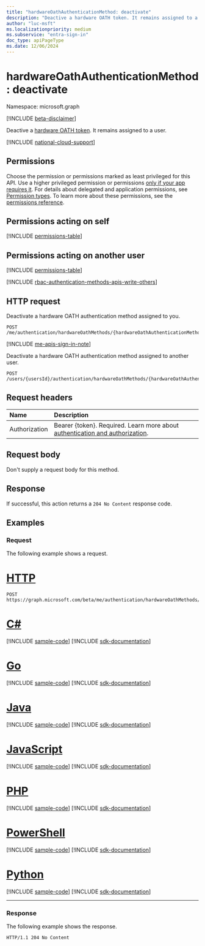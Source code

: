 ```yaml
---
title: "hardwareOathAuthenticationMethod: deactivate"
description: "Deactive a hardware OATH token. It remains assigned to a user."
author: "luc-msft"
ms.localizationpriority: medium
ms.subservice: "entra-sign-in"
doc_type: apiPageType
ms.date: 12/06/2024
---
```


# hardwareOathAuthenticationMethod: deactivate

Namespace: microsoft.graph

[!INCLUDE [beta-disclaimer](../../includes/beta-disclaimer.md)]

Deactive a [hardware OATH token](../resources/hardwareoathauthenticationmethod.md). It remains assigned to a user.

[!INCLUDE [national-cloud-support](../../includes/global-only.md)]

## Permissions

Choose the permission or permissions marked as least privileged for this API. Use a higher privileged permission or permissions [only if your app requires it](/graph/permissions-overview#best-practices-for-using-microsoft-graph-permissions). For details about delegated and application permissions, see [Permission types](/graph/permissions-overview#permission-types). To learn more about these permissions, see the [permissions reference](/graph/permissions-reference).

## Permissions acting on self
<!-- { "blockType": "ignored"  } // Note: Removing this line will result in the permissions autogeneration tool overwriting the table. -->
[!INCLUDE [permissions-table](../includes/permissions/hardwareoathauthenticationmethod-deactivate-permissions.md)]

## Permissions acting on another user
<!-- { "blockType": "ignored"  } // Note: Removing this line will result in the permissions autogeneration tool overwriting the table. -->
[!INCLUDE [permissions-table](../includes/permissions/hardwareoathauthenticationmethod-deactivate-2-permissions.md)]

[!INCLUDE [rbac-authentication-methods-apis-write-others](../includes/rbac-for-apis/rbac-authentication-methods-apis-write-others.md)]

## HTTP request
Deactivate a hardware OATH authentication method assigned to you.
<!-- {
  "blockType": "ignored"
}
-->
``` http
POST /me/authentication/hardwareOathMethods/{hardwareOathAuthenticationMethodId}/deactivate
```

[!INCLUDE [me-apis-sign-in-note](../includes/me-apis-sign-in-note.md)]

Deactivate a hardware OATH authentication method assigned to another user.
<!-- {
  "blockType": "ignored"
}
-->
``` http
POST /users/{usersId}/authentication/hardwareOathMethods/{hardwareOathAuthenticationMethodId}/deactivate
```

## Request headers

|Name|Description|
|:---|:---|
|Authorization|Bearer {token}. Required. Learn more about [authentication and authorization](/graph/auth/auth-concepts).|

## Request body

Don't supply a request body for this method.

## Response

If successful, this action returns a `204 No Content` response code.

## Examples

### Request

The following example shows a request.
# [HTTP](#tab/http)
<!-- {
  "blockType": "request",
  "name": "hardwareoathauthenticationmethodthis.deactivate"
}
-->
``` http
POST https://graph.microsoft.com/beta/me/authentication/hardwareOathMethods/{hardwareOathAuthenticationMethodId}/deactivate
```

# [C#](#tab/csharp)
[!INCLUDE [sample-code](../includes/snippets/csharp/hardwareoathauthenticationmethodthisdeactivate-csharp-snippets.md)]
[!INCLUDE [sdk-documentation](../includes/snippets/snippets-sdk-documentation-link.md)]

# [Go](#tab/go)
[!INCLUDE [sample-code](../includes/snippets/go/hardwareoathauthenticationmethodthisdeactivate-go-snippets.md)]
[!INCLUDE [sdk-documentation](../includes/snippets/snippets-sdk-documentation-link.md)]

# [Java](#tab/java)
[!INCLUDE [sample-code](../includes/snippets/java/hardwareoathauthenticationmethodthisdeactivate-java-snippets.md)]
[!INCLUDE [sdk-documentation](../includes/snippets/snippets-sdk-documentation-link.md)]

# [JavaScript](#tab/javascript)
[!INCLUDE [sample-code](../includes/snippets/javascript/hardwareoathauthenticationmethodthisdeactivate-javascript-snippets.md)]
[!INCLUDE [sdk-documentation](../includes/snippets/snippets-sdk-documentation-link.md)]

# [PHP](#tab/php)
[!INCLUDE [sample-code](../includes/snippets/php/hardwareoathauthenticationmethodthisdeactivate-php-snippets.md)]
[!INCLUDE [sdk-documentation](../includes/snippets/snippets-sdk-documentation-link.md)]

# [PowerShell](#tab/powershell)
[!INCLUDE [sample-code](../includes/snippets/powershell/hardwareoathauthenticationmethodthisdeactivate-powershell-snippets.md)]
[!INCLUDE [sdk-documentation](../includes/snippets/snippets-sdk-documentation-link.md)]

# [Python](#tab/python)
[!INCLUDE [sample-code](../includes/snippets/python/hardwareoathauthenticationmethodthisdeactivate-python-snippets.md)]
[!INCLUDE [sdk-documentation](../includes/snippets/snippets-sdk-documentation-link.md)]

---

### Response

The following example shows the response.
<!-- {
  "blockType": "response",
  "truncated": true
}
-->
``` http
HTTP/1.1 204 No Content
```

